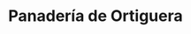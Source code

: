 ---
title: "Panadería de Ortiguera"
url: /ortiguera-coana/panaderia-de-ortiguera/
shop: panadería
---